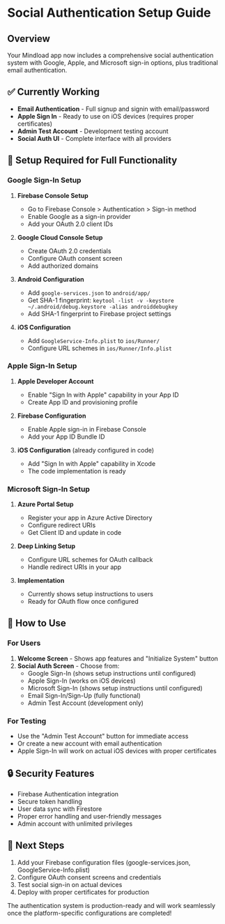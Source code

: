 # Social Authentication Setup Guide

## Overview
Your Mindload app now includes a comprehensive social authentication system with Google, Apple, and Microsoft sign-in options, plus traditional email authentication.

## ✅ Currently Working
- **Email Authentication** - Full signup and signin with email/password
- **Apple Sign In** - Ready to use on iOS devices (requires proper certificates)
- **Admin Test Account** - Development testing account
- **Social Auth UI** - Complete interface with all providers

## 🔧 Setup Required for Full Functionality

### Google Sign-In Setup

1. **Firebase Console Setup**
   - Go to Firebase Console > Authentication > Sign-in method
   - Enable Google as a sign-in provider
   - Add your OAuth 2.0 client IDs

2. **Google Cloud Console Setup**
   - Create OAuth 2.0 credentials
   - Configure OAuth consent screen
   - Add authorized domains

3. **Android Configuration**
   - Add `google-services.json` to `android/app/`
   - Get SHA-1 fingerprint: `keytool -list -v -keystore ~/.android/debug.keystore -alias androiddebugkey`
   - Add SHA-1 fingerprint to Firebase project settings

4. **iOS Configuration**
   - Add `GoogleService-Info.plist` to `ios/Runner/`
   - Configure URL schemes in `ios/Runner/Info.plist`

### Apple Sign-In Setup

1. **Apple Developer Account**
   - Enable "Sign In with Apple" capability in your App ID
   - Create App ID and provisioning profile

2. **Firebase Configuration**
   - Enable Apple sign-in in Firebase Console
   - Add your App ID Bundle ID

3. **iOS Configuration** (already configured in code)
   - Add "Sign In with Apple" capability in Xcode
   - The code implementation is ready

### Microsoft Sign-In Setup

1. **Azure Portal Setup**
   - Register your app in Azure Active Directory
   - Configure redirect URIs
   - Get Client ID and update in code

2. **Deep Linking Setup**
   - Configure URL schemes for OAuth callback
   - Handle redirect URIs in your app

3. **Implementation**
   - Currently shows setup instructions to users
   - Ready for OAuth flow once configured

## 📱 How to Use

### For Users
1. **Welcome Screen** - Shows app features and "Initialize System" button
2. **Social Auth Screen** - Choose from:
   - Google Sign-In (shows setup instructions until configured)
   - Apple Sign-In (works on iOS devices)
   - Microsoft Sign-In (shows setup instructions until configured)
   - Email Sign-In/Sign-Up (fully functional)
   - Admin Test Account (development only)

### For Testing
- Use the "Admin Test Account" button for immediate access
- Or create a new account with email authentication
- Apple Sign-In will work on actual iOS devices with proper certificates

## 🔒 Security Features
- Firebase Authentication integration
- Secure token handling
- User data sync with Firestore
- Proper error handling and user-friendly messages
- Admin account with unlimited privileges

## 📝 Next Steps
1. Add your Firebase configuration files (google-services.json, GoogleService-Info.plist)
2. Configure OAuth consent screens and credentials
3. Test social sign-in on actual devices
4. Deploy with proper certificates for production

The authentication system is production-ready and will work seamlessly once the platform-specific configurations are completed!